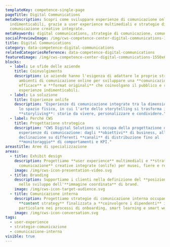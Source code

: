 ```yaml
---
templateKey: competence-single-page
pageTitle: Digital Communications
metaDescription: Scopri come sviluppare esperienze di comunicazione onlife
  indimenticabili, grazie a user experience multimediali e strategie di
  comunicazione creative integrate.
metaKeywords: digital communications, strategie di comunicazione, comunicazione interna
socialPreviewImage: /img/cws-competence-center-digital-communications-1200x628.jpg
title: Digital Communications
category: data-competence-digital-communications
relatedCategoriesReference: data-competence-digital-communications
featuredimage: /img/cws-competence-center-digital-communications-1550x650.jpg
blocks:
  - label: Le sfide delle aziende
    title: Coinvolgimento
    description: Le aziende hanno l'esigenza di adattare le proprie strategie agli
      ambienti di comunicazione online per sviluppare una **comunicazione
      efficace** e **format originali** che coinvolgano il pubblico e rendano le
      esperienze indimenticabili.
  - label: La soluzione
    title: Esperienze onlife
    description: "Esperienze di comunicazione integrate tra la dimensione digitale e
      lo spazio fisico, in cui l'arte dello storytelling si trasforma in
      **storyliving**: storie da vivere, personalizzare e condividere."
  - label: Perché CWS
    title: Progettazione strategica
    description: "CWS Digital Solutions si occupa della progettazione delle
      esperienze di comunicazione: dagli **obiettivi** di business, alla loro
      declinazione su differenti **canali** di distribuzione fino al
      **monitoraggio** di comportamenti e KPI."
areastitle: Aree di specializzazione
areas:
  - title: Exhibit design
    description: Progettiamo **user experience** multimediali e **strategie di
      comunicazione** creative integrate (onlife) per musei, fiere e retail.
    image: /img/cws-icon-presentation-video.svg
  - title: Branding
    description: Supportiamo i clienti nella definizione del **posizionamento** e
      nello sviluppo dell'**immagine coordinata** di brand.
    image: /img/cws-icon-target-audience.svg
  - title: Comunicazione interna
    description: Progettiamo strategie di comunicazione interna occupandoci della
      **content strategy** finalizzata a **coinvolgere i dipendenti** in
      particolare nei processi di onboarding, smart learning e smart working.
    image: /img/cws-icon-conversation.svg
tags:
  - user-experience
  - strategie-comunicazione
  - comunicazione-interna
visible: true
---
```

